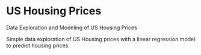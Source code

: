 # US Housing Prices
Data Exploration and Modeling of US Housing Prices

Simple data exploration of US Housing prices with a linear regression model to predict housing prices
